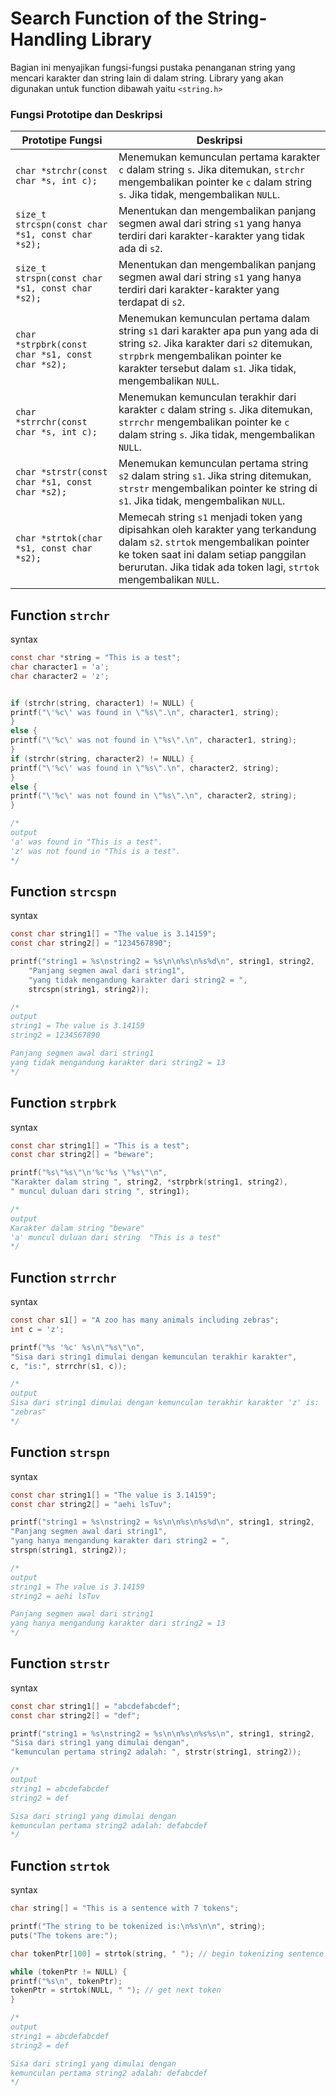 
# Search Function of the String-Handling Library

Bagian ini menyajikan fungsi-fungsi pustaka penanganan string yang mencari karakter dan string lain di dalam string. Library yang akan digunakan untuk function dibawah yaitu `<string.h>`

### Fungsi Prototipe dan Deskripsi

| Prototipe Fungsi                                                                                  | Deskripsi                                                                                                                                                  |
|---------------------------------------------------------------------------------------------------|------------------------------------------------------------------------------------------------------------------------------------------------------------|
| `char *strchr(const char *s, int c);`                                                              | Menemukan kemunculan pertama karakter `c` dalam string `s`. Jika ditemukan, `strchr` mengembalikan pointer ke `c` dalam string `s`. Jika tidak, mengembalikan `NULL`. |
| `size_t strcspn(const char *s1, const char *s2);`                                                  | Menentukan dan mengembalikan panjang segmen awal dari string `s1` yang hanya terdiri dari karakter-karakter yang tidak ada di `s2`.                                |
| `size_t strspn(const char *s1, const char *s2);`                                                   | Menentukan dan mengembalikan panjang segmen awal dari string `s1` yang hanya terdiri dari karakter-karakter yang terdapat di `s2`.                            |
| `char *strpbrk(const char *s1, const char *s2);`                                                   | Menemukan kemunculan pertama dalam string `s1` dari karakter apa pun yang ada di string `s2`. Jika karakter dari `s2` ditemukan, `strpbrk` mengembalikan pointer ke karakter tersebut dalam `s1`. Jika tidak, mengembalikan `NULL`. |
| `char *strrchr(const char *s, int c);`                                                             | Menemukan kemunculan terakhir dari karakter `c` dalam string `s`. Jika ditemukan, `strrchr` mengembalikan pointer ke `c` dalam string `s`. Jika tidak, mengembalikan `NULL`. |
| `char *strstr(const char *s1, const char *s2);`                                                    | Menemukan kemunculan pertama string `s2` dalam string `s1`. Jika string ditemukan, `strstr` mengembalikan pointer ke string di `s1`. Jika tidak, mengembalikan `NULL`. |
| `char *strtok(char *s1, const char *s2);`                                                          | Memecah string `s1` menjadi token yang dipisahkan oleh karakter yang terkandung dalam `s2`. `strtok` mengembalikan pointer ke token saat ini dalam setiap panggilan berurutan. Jika tidak ada token lagi, `strtok` mengembalikan `NULL`. |


## Function `strchr`

syntax
```c
const char *string = "This is a test"; 
char character1 = 'a';
char character2 = 'z';


if (strchr(string, character1) != NULL) { 
printf("\'%c\' was found in \"%s\".\n", character1, string);
}
else { 
printf("\'%c\' was not found in \"%s\".\n", character1, string);
}
if (strchr(string, character2) != NULL) {
printf("\'%c\' was found in \"%s\".\n", character2, string);
}
else {
printf("\'%c\' was not found in \"%s\".\n", character2, string);
}

/*
output
'a' was found in "This is a test".
'z' was not found in "This is a test".
*/
```

## Function `strcspn`

syntax
```c
const char string1[] = "The value is 3.14159";
const char string2[] = "1234567890";

printf("string1 = %s\nstring2 = %s\n\n%s\n%s%d\n", string1, string2,
    "Panjang segmen awal dari string1",
    "yang tidak mengandung karakter dari string2 = ",
    strcspn(string1, string2));

/*
output
string1 = The value is 3.14159
string2 = 1234567890

Panjang segmen awal dari string1
yang tidak mengandung karakter dari string2 = 13
*/
```

## Function `strpbrk`

syntax
```c
const char string1[] = "This is a test";
const char string2[] = "beware";

printf("%s\"%s\"\n'%c'%s \"%s\"\n",
"Karakter dalam string ", string2, *strpbrk(string1, string2),
" muncul duluan dari string ", string1);

/*
output
Karakter dalam string "beware"
'a' muncul duluan dari string  "This is a test"
*/
```

## Function `strrchr`

syntax
```c
const char s1[] = "A zoo has many animals including zebras";
int c = 'z';

printf("%s '%c' %s\n\"%s\"\n",
"Sisa dari string1 dimulai dengan kemunculan terakhir karakter",
c, "is:", strrchr(s1, c));

/*
output
Sisa dari string1 dimulai dengan kemunculan terakhir karakter 'z' is:
"zebras"
*/
```

## Function `strspn`

syntax
```c
const char string1[] = "The value is 3.14159";
const char string2[] = "aehi lsTuv";

printf("string1 = %s\nstring2 = %s\n\n%s\n%s%d\n", string1, string2,
"Panjang segmen awal dari string1",
"yang hanya mengandung karakter dari string2 = ",
strspn(string1, string2));

/*
output
string1 = The value is 3.14159
string2 = aehi lsTuv

Panjang segmen awal dari string1
yang hanya mengandung karakter dari string2 = 13
*/
```

## Function `strstr`

syntax
```c
const char string1[] = "abcdefabcdef";
const char string2[] = "def";

printf("string1 = %s\nstring2 = %s\n\n%s\n%s%s\n", string1, string2,
"Sisa dari string1 yang dimulai dengan",
"kemunculan pertama string2 adalah: ", strstr(string1, string2));

/*
output
string1 = abcdefabcdef
string2 = def

Sisa dari string1 yang dimulai dengan
kemunculan pertama string2 adalah: defabcdef
*/
```

## Function `strtok`

syntax
```c
char string[] = "This is a sentence with 7 tokens";

printf("The string to be tokenized is:\n%s\n\n", string);
puts("The tokens are:");

char tokenPtr[100] = strtok(string, " "); // begin tokenizing sentence

while (tokenPtr != NULL) {
printf("%s\n", tokenPtr);
tokenPtr = strtok(NULL, " "); // get next token
}

/*
output
string1 = abcdefabcdef
string2 = def

Sisa dari string1 yang dimulai dengan
kemunculan pertama string2 adalah: defabcdef
*/
```